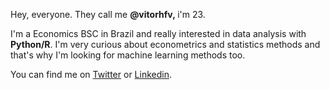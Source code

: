 <p>Hey, everyone. They call me <strong> @vitorhfv,&nbsp;</strong>i'm 23.</p>
<p>I'm a Economics BSC in Brazil and really interested in data analysis with <strong>Python/R</strong>. I'm very curious about econometrics and statistics methods and that's why I'm looking for machine learning methods too. </p>
<p>You can find me on <a href="http://twitter.com/vitorfvieir">Twitter</a> or <a href="https://www.linkedin.com/in/vitor-vieira-832468220/">Linkedin</a>.</p>
